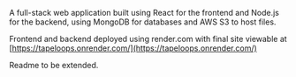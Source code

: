 A full-stack web application built using React for the frontend and Node.js for the backend, using MongoDB for databases and AWS S3 to host files.

Frontend and backend deployed using render.com with final site viewable at [https://tapeloops.onrender.com/](https://tapeloops.onrender.com/)

Readme to be extended. 
